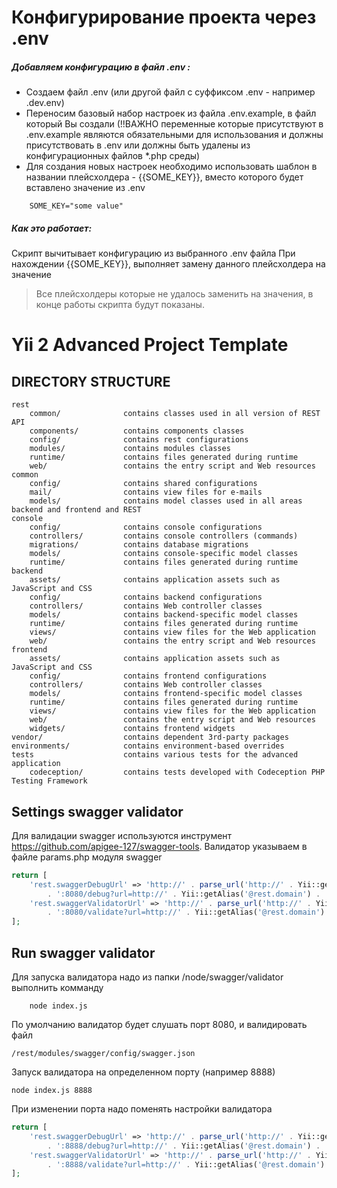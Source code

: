 Конфигурирование проекта через .env
================= 
##### Добавляем конфигурацию в файл .env :
* Создаем файл .env (или другой файл с суффиксом .env - например .dev.env)
* Переносим базовый набор настроек из файла .env.example, в файл который Вы создали (!!ВАЖНО переменные которые присутствуют в .env.example являются обязательными для использования и должны присутствовать в .env или должны быть удалены из конфигурационных файлов *.php среды)
* Для создания новых настроек необходимо использовать шаблон в названии плейсхолдера - {{SOME_KEY}}, вместо которого будет вставлено значение из .env
```
    SOME_KEY="some value"
```
##### Как это работает:
 Скрипт вычитывает конфигурацию из выбранного .env файла
 При нахождении {{SOME_KEY}}, выполняет замену данного плейсхолдера на значение
 
>Все плейсхолдеры которые не удалось заменить на значения, в конце работы скрипта будут показаны.


Yii 2 Advanced Project Template
===============================

DIRECTORY STRUCTURE
-------------------

```
rest
    common/              contains classes used in all version of REST API
    components/          contains components classes
    config/              contains rest configurations
    modules/             contains modules classes
    runtime/             contains files generated during runtime
    web/                 contains the entry script and Web resources
common
    config/              contains shared configurations
    mail/                contains view files for e-mails
    models/              contains model classes used in all areas backend and frontend and REST
console
    config/              contains console configurations
    controllers/         contains console controllers (commands)
    migrations/          contains database migrations
    models/              contains console-specific model classes
    runtime/             contains files generated during runtime
backend
    assets/              contains application assets such as JavaScript and CSS
    config/              contains backend configurations
    controllers/         contains Web controller classes
    models/              contains backend-specific model classes
    runtime/             contains files generated during runtime
    views/               contains view files for the Web application
    web/                 contains the entry script and Web resources
frontend
    assets/              contains application assets such as JavaScript and CSS
    config/              contains frontend configurations
    controllers/         contains Web controller classes
    models/              contains frontend-specific model classes
    runtime/             contains files generated during runtime
    views/               contains view files for the Web application
    web/                 contains the entry script and Web resources
    widgets/             contains frontend widgets
vendor/                  contains dependent 3rd-party packages
environments/            contains environment-based overrides
tests                    contains various tests for the advanced application
    codeception/         contains tests developed with Codeception PHP Testing Framework
```

Settings swagger validator
------------
Для валидации swagger используются инструмент https://github.com/apigee-127/swagger-tools.
Валидатор указываем в файле params.php модуля swagger

```php
return [
    'rest.swaggerDebugUrl' => 'http://' . parse_url('http://' . Yii::getAlias('@backend.domain'))['host']
        . ':8080/debug?url=http://' . Yii::getAlias('@rest.domain') . '/swagger/main/json',
    'rest.swaggerValidatorUrl' => 'http://' . parse_url('http://' . Yii::getAlias('@backend.domain'))['host']
        . ':8080/validate?url=http://' . Yii::getAlias('@rest.domain') . '/swagger/main/json',
];
```
Run swagger validator
------------
Для запуска валидатора надо из папки /node/swagger/validator выполнить комманду
```
    node index.js
```
По умолчанию валидатор будет слушать порт 8080, и валидировать файл
```
/rest/modules/swagger/config/swagger.json
```
Запуск валидатора на определенном порту (например 8888)
```
node index.js 8888
```
При изменении порта надо поменять настройки валидатора
```php
return [
    'rest.swaggerDebugUrl' => 'http://' . parse_url('http://' . Yii::getAlias('@backend.domain'))['host']
        . ':8888/debug?url=http://' . Yii::getAlias('@rest.domain') . '/swagger/main/json',
    'rest.swaggerValidatorUrl' => 'http://' . parse_url('http://' . Yii::getAlias('@backend.domain'))['host']
        . ':8888/validate?url=http://' . Yii::getAlias('@rest.domain') . '/swagger/main/json',
];
```